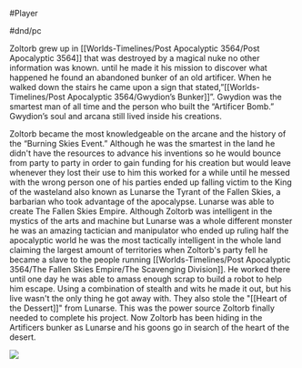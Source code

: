 #Player

#dnd/pc 


Zoltorb grew up in [[Worlds-Timelines/Post Apocalyptic 3564/Post Apocalyptic 3564]] that was destroyed by a magical nuke no other information was known. until he made it his mission to discover what happened he found an abandoned bunker of an old artificer. When he walked down the stairs he came upon a sign that stated,”[[Worlds-Timelines/Post Apocalyptic 3564/Gwydion’s Bunker]]”. Gwydion was the smartest man of all time and the person who built the “Artificer Bomb.” Gwydion’s soul and arcana still lived inside his creations. 

Zoltorb became the most knowledgeable on the arcane and the history of the  “Burning Skies Event.” Although he was the smartest in the land he didn't have the resources to advance his inventions so he would bounce from party to party in order to gain funding for his creation but would leave whenever they lost their use to him this worked for a while until he messed with the wrong person one of his parties ended up falling victim to the King of the wasteland also known as Lunarse the Tyrant of the Fallen Skies, a barbarian who took advantage of the apocalypse. Lunarse was able to create The Fallen Skies Empire. Although Zoltorb was intelligent in the mystics of the arts and machine but Lunarse was a whole different monster he was an amazing tactician and manipulator who ended up ruling half the apocalyptic world he was the most tactically intelligent in the whole land claiming the largest amount of territories when Zoltorb's party fell he became a slave to the people running [[Worlds-Timelines/Post Apocalyptic 3564/The Fallen Skies Empire/The Scavenging Division]]. He worked there until one day he was able to amass enough scrap to build a robot to help him escape. Using a combination of stealth and wits he made it out, but his live wasn't the only thing he got away with. They also stole the "[[Heart of the Dessert]]" from Lunarse. This was the power source Zoltorb finally needed to complete his project. Now Zoltorb has been hiding in the Artificers bunker as Lunarse and his goons go in search of the heart of the desert.

![](https://cdn.discordapp.com/attachments/1043231796369838130/1044462113428611102/unknown.png)